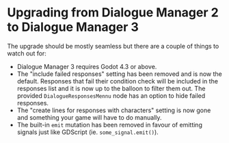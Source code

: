 # Upgrading from Dialogue Manager 2 to Dialogue Manager 3

The upgrade should be mostly seamless but there are a couple of things to watch out for:

- Dialogue Manager 3 requires Godot 4.3 or above.
- The "include failed responses" setting has been removed and is now the default. Responses that fail their condition check will be included in the responses list and it is now up to the balloon to filter them out. The provided `DialogueResponsesMennu` node has an option to hide failed responses.
- The "create lines for responses with characters" setting is now gone and something your game will have to do manually.
- The built-in `emit` mutation has been removed in favour of emitting signals just like GDScript (ie. `some_signal.emit()`).